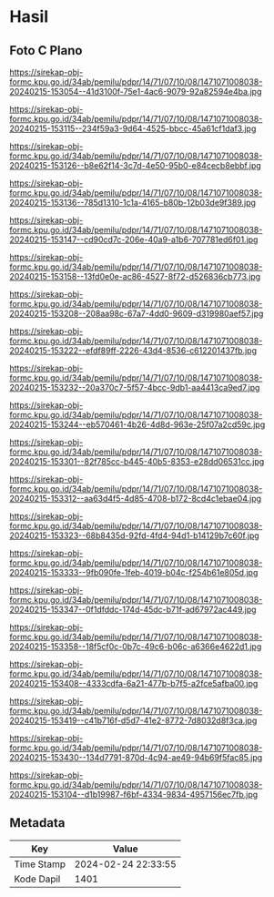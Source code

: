 # Hasil

## Foto C Plano

https://sirekap-obj-formc.kpu.go.id/34ab/pemilu/pdpr/14/71/07/10/08/1471071008038-20240215-153054--41d3100f-75e1-4ac6-9079-92a82594e4ba.jpg

https://sirekap-obj-formc.kpu.go.id/34ab/pemilu/pdpr/14/71/07/10/08/1471071008038-20240215-153115--234f59a3-9d64-4525-bbcc-45a61cf1daf3.jpg

https://sirekap-obj-formc.kpu.go.id/34ab/pemilu/pdpr/14/71/07/10/08/1471071008038-20240215-153126--b8e62f14-3c7d-4e50-95b0-e84cecb8ebbf.jpg

https://sirekap-obj-formc.kpu.go.id/34ab/pemilu/pdpr/14/71/07/10/08/1471071008038-20240215-153136--785d1310-1c1a-4165-b80b-12b03de9f389.jpg

https://sirekap-obj-formc.kpu.go.id/34ab/pemilu/pdpr/14/71/07/10/08/1471071008038-20240215-153147--cd90cd7c-206e-40a9-a1b6-707781ed6f01.jpg

https://sirekap-obj-formc.kpu.go.id/34ab/pemilu/pdpr/14/71/07/10/08/1471071008038-20240215-153158--13fd0e0e-ac86-4527-8f72-d526836cb773.jpg

https://sirekap-obj-formc.kpu.go.id/34ab/pemilu/pdpr/14/71/07/10/08/1471071008038-20240215-153208--208aa98c-67a7-4dd0-9609-d319980aef57.jpg

https://sirekap-obj-formc.kpu.go.id/34ab/pemilu/pdpr/14/71/07/10/08/1471071008038-20240215-153222--efdf89ff-2226-43d4-8536-c612201437fb.jpg

https://sirekap-obj-formc.kpu.go.id/34ab/pemilu/pdpr/14/71/07/10/08/1471071008038-20240215-153232--20a370c7-5f57-4bcc-9db1-aa4413ca9ed7.jpg

https://sirekap-obj-formc.kpu.go.id/34ab/pemilu/pdpr/14/71/07/10/08/1471071008038-20240215-153244--eb570461-4b26-4d8d-963e-25f07a2cd59c.jpg

https://sirekap-obj-formc.kpu.go.id/34ab/pemilu/pdpr/14/71/07/10/08/1471071008038-20240215-153301--82f785cc-b445-40b5-8353-e28dd06531cc.jpg

https://sirekap-obj-formc.kpu.go.id/34ab/pemilu/pdpr/14/71/07/10/08/1471071008038-20240215-153312--aa63d4f5-4d85-4708-b172-8cd4c1ebae04.jpg

https://sirekap-obj-formc.kpu.go.id/34ab/pemilu/pdpr/14/71/07/10/08/1471071008038-20240215-153323--68b8435d-92fd-4fd4-94d1-b14129b7c60f.jpg

https://sirekap-obj-formc.kpu.go.id/34ab/pemilu/pdpr/14/71/07/10/08/1471071008038-20240215-153333--9fb090fe-1feb-4019-b04c-f254b61e805d.jpg

https://sirekap-obj-formc.kpu.go.id/34ab/pemilu/pdpr/14/71/07/10/08/1471071008038-20240215-153347--0f1dfddc-174d-45dc-b71f-ad67972ac449.jpg

https://sirekap-obj-formc.kpu.go.id/34ab/pemilu/pdpr/14/71/07/10/08/1471071008038-20240215-153358--18f5cf0c-0b7c-49c6-b06c-a6366e4622d1.jpg

https://sirekap-obj-formc.kpu.go.id/34ab/pemilu/pdpr/14/71/07/10/08/1471071008038-20240215-153408--4333cdfa-6a21-477b-b7f5-a2fce5afba00.jpg

https://sirekap-obj-formc.kpu.go.id/34ab/pemilu/pdpr/14/71/07/10/08/1471071008038-20240215-153419--c41b716f-d5d7-41e2-8772-7d8032d8f3ca.jpg

https://sirekap-obj-formc.kpu.go.id/34ab/pemilu/pdpr/14/71/07/10/08/1471071008038-20240215-153430--134d7791-870d-4c94-ae49-94b69f5fac85.jpg

https://sirekap-obj-formc.kpu.go.id/34ab/pemilu/pdpr/14/71/07/10/08/1471071008038-20240215-153104--d1b19987-f6bf-4334-9834-4957156ec7fb.jpg


## Metadata

| Key        | Value               |
| ---------- | ------------------- |
| Time Stamp | 2024-02-24 22:33:55 |
| Kode Dapil | 1401                |



